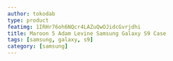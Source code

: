 ```yaml
---
author: tokodab
type: product
featimg: 1IRHr76oh6NQcr4LAZuQwOJidcGvrjdhi
title: Maroon 5 Adam Levine Samsung Galaxy S9 Case
tags: [samsung, galaxy, s9]
category: [samsung]
---
```

